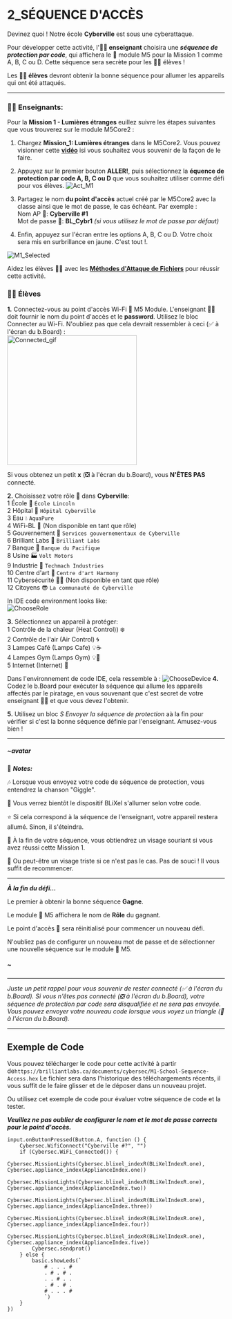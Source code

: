 # 2_SÉQUENCE D'ACCÈS

Devinez quoi ! Notre école __Cyberville__ est sous une cyberattaque.

Pour développer cette activité, l'__🧑‍🏫 enseignant__ choisira une __*séquence de protection par code*__, qui affichera le 📳 module M5 pour la Mission 1 comme A, B, C ou D. Cette séquence sera secrète pour les 🧑‍🎓 élèves !

Les __🧑‍🎓 élèves__ devront obtenir la bonne séquence pour allumer les appareils qui ont été attaqués.  

---  

### 🧑‍🏫  __Enseignants:__
Pour la __Mission 1 - Lumières étranges__ euillez suivre les étapes suivantes que vous trouverez sur le module M5Core2 :

1. Chargez __Mission_1: Lumières étranges__ dans le M5Core2. Vous pouvez visionner cette [__vidéo__](https://drive.google.com/file/d/10wwarSBpShICwBmd_FT7_MREetXONrN8/view?usp=sharing) isi vous souhaitez vous souvenir de la façon de le faire.

2. Appuyez sur le premier bouton __ALLER!__, puis sélectionnez la __équence de protection par code A, B, C ou D__ que vous souhaitez utiliser comme défi pour vos élèves. ![Act_M1](https://github.com/Brilliant-Labs/code.bl/blob/code_alpha/packaged/docs/static/mb/projects/bboard-tutorials-cyberville/Passwords/2_Seq_to_Access/Act_M1_FR.png?raw=true "Activité Mission 1")

3. Partagez le nom __du point d'accès__ actuel créé par le M5Core2 avec la classe ainsi que le mot de passe, le cas échéant. Par exemple :  
        Nom AP 📳: __Cyberville #1__  
        Mot de passe 🔑: __BL_Cybr1__ *(si vous utilisez le mot de passe par défaut)*

4. Enfin, appuyez sur l'écran entre les options A, B, C ou D. Votre choix sera mis en surbrillance en jaune. C'est tout !. 

![M1_Selected](https://github.com/Brilliant-Labs/code.bl/blob/code_alpha/packaged/docs/static/mb/projects/bboard-tutorials-cyberville/Passwords/2_Seq_to_Access/M1Selected.png?raw=true "Mission Selected")  
  
Aidez les élèves 🧑‍🎓 avec les [__Méthodes d'Attaque de Fichiers__](https://drive.google.com/file/d/12lv4o50iqZlOvkkoLivfkZyfBsQGPQWj/view?usp=sharing) pour réussir cette activité.

### 🧑‍🎓 __Élèves__

__1.__ Connectez-vous au point d'accès Wi-Fi 📳 M5 Module. L'enseignant 🧑‍🏫 doit fournir le nom du point d'accès et le __password__. Utilisez le bloc Connecter au Wi-Fi. N'oubliez pas que cela devrait ressembler à ceci (✅ à l'écran du b.Board) :       
<img src="https://github.com/Brilliant-Labs/code.bl/blob/code_alpha/packaged/docs/static/mb/projects/bboard-tutorials-cyberville/Networking/1_Connecting/Connected_gif.gif?raw=true" alt="Connected_gif" title="If you get a ✅, you are connected to Access Point" width="300" />  

Si vous obtenez un petit __x__ (❎ à l'écran du b.Board), vous __N'ÊTES PAS__ connecté.   
  
__2.__ Choisissez votre rôle 👤 dans __Cyberville__:  
    1 École             🏫  `École Lincoln`     
    2 Hôpital           🏥  `Hôpital Cyberville`        
    3 Eau               💧  `AquaPure`             
    4 WiFi-BL           📳  (Non disponible en tant que rôle)               
    5 Gouvernement      🏢  `Services gouvernementaux de Cyberville`             
    6 Brilliant Labs    🏩  `Brilliant Labs`             
    7 Banque            🏦  `Banque du Pacifique`               
    8 Usine             🏭  `Volt Motors`        
    9 Industrie         🏪  `Techmach Industries`        
    10 Centre d'art     🎨  `Centre d'art Harmony`       
    11 Cybersécurité    🕵️‍♂️  (Non disponible en tant que rôle)        
    12 Citoyens         😎  `La communauté de Cyberville`        
    
In IDE code environment looks like:  
![ChooseRole](https://github.com/Brilliant-Labs/code.bl/blob/code_alpha/packaged/docs/static/mb/projects/bboard-tutorials-cyberville/Passwords/2_Seq_to_Access/ChooseRole-FR.png?raw=true "Choose a Role")    

__3.__ Sélectionnez un appareil à protéger:   
    1 Contrôle de la chaleur (Heat Control))    ❄️  
    2 Contrôle de l'air (Air Control)           🌀  
    3 Lampes Café (Lamps Cafe)                  💡☕  
    4 Lampes Gym (Lamps Gym)                    💡🏃    
    5 Internet (Internet)                       🛜  
 
Dans l'environnement de code IDE, cela ressemble à :
    ![ChooseDevice](https://github.com/Brilliant-Labs/code.bl/blob/code_alpha/packaged/docs/static/mb/projects/bboard-tutorials-cyberville/Passwords/2_Seq_to_Access/ChooseDevice-FR.png?raw=true "Choose a Role")
__4.__ Codez le b.Board pour exécuter la séquence qui allume les appareils affectés par le piratage, en vous souvenant que c'est secret de votre enseignant 🧑‍🏫 et que vous devez l'obtenir.

__5.__ Utilisez un bloc *S Envoyer la séquence de protection* aà la fin pour vérifier si c'est la bonne séquence définie par l'enseignant. Amusez-vous bien !
  
***

##### ~avatar
📌 __*Notes:*__

🎶 Lorsque vous envoyez votre code de séquence de protection, vous entendrez la chanson "Giggle".

🌟 Vous verrez bientôt le dispositif BLiXel s'allumer selon votre code.

⭐️ Si cela correspond à la séquence de l'enseignant, votre appareil restera allumé. Sinon, il s'éteindra.

🙂 À la fin de votre séquence, vous obtiendrez un visage souriant si vous avez réussi cette Mission 1.

🙁 Ou peut-être un visage triste si ce n'est pas le cas. Pas de souci ! Il vous suffit de recommencer.

---

__*À la fin du défi...*__

Le premier à obtenir la bonne séquence __Gagne__.

Le module 📳 M5 affichera le nom de __Rôle__ du gagnant.

Le point d'accès 📳 sera réinitialisé pour commencer un nouveau défi.

N'oubliez pas de configurer un nouveau mot de passe et de sélectionner une nouvelle séquence sur le module 📳 M5.
##### ~



---

 *Juste un petit rappel pour vous souvenir de rester connecté (✅ à l'écran du b.Board). Si vous n'êtes pas connecté (❎ à l'écran du b.Board), votre séquence de protection par code sera disqualifiée et ne sera pas envoyée.
 Vous pouvez envoyer votre nouveau code lorsque vous voyez un triangle (🔺 à l'écran du b.Board).*

---

## Exemple de Code

Vous pouvez télécharger le code pour cette activité à partir de`https://brilliantlabs.ca/documents/cybersec/M1-School-Sequence-Access.hex` Le fichier sera dans l'historique des téléchargements récents, il vous suffit de le faire glisser et de le déposer dans un nouveau projet.  

Ou utilisez cet exemple de code pour évaluer votre séquence de code et la tester.

__*Veuillez ne pas oublier de configurer le nom et le mot de passe corrects pour le point d'accès.*__

```blocks
input.onButtonPressed(Button.A, function () {
    Cybersec.WifiConnect("Cyberville #?", "")
    if (Cybersec.WiFi_Connected()) {
        Cybersec.MissionLights(Cybersec.blixel_indexR(BLiXelIndexR.one), Cybersec.appliance_index(ApplianceIndex.one))
        Cybersec.MissionLights(Cybersec.blixel_indexR(BLiXelIndexR.one), Cybersec.appliance_index(ApplianceIndex.two))
        Cybersec.MissionLights(Cybersec.blixel_indexR(BLiXelIndexR.one), Cybersec.appliance_index(ApplianceIndex.three))
        Cybersec.MissionLights(Cybersec.blixel_indexR(BLiXelIndexR.one), Cybersec.appliance_index(ApplianceIndex.four))
        Cybersec.MissionLights(Cybersec.blixel_indexR(BLiXelIndexR.one), Cybersec.appliance_index(ApplianceIndex.five))
        Cybersec.sendprot()
    } else {
        basic.showLeds(`
            # . . . #
            . # . # .
            . . # . .
            . # . # .
            # . . . #
            `)
    }
})

```